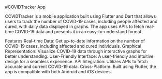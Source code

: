 #COVIDTracker App


COVIDTracker is a mobile application built using Flutter and Dart that allows users to track the number of COVID-19 cases, including people affected and cured, with daily data displayed in graphs. The app uses APIs to fetch real-time COVID-19 data and presents it in an easy-to-understand format.

Features
Real-time Data: Get up-to-date information on the number of COVID-19 cases, including affected and cured individuals.
Graphical Representation: Visualize COVID-19 data through interactive graphs for better understanding.
User-Friendly Interface: A user-friendly and intuitive design for a seamless experience.
API Integration: Utilizes APIs to fetch accurate and current COVID-19 data.
Cross-Platform: Built using Flutter, the app is compatible with both Android and iOS devices.



 
